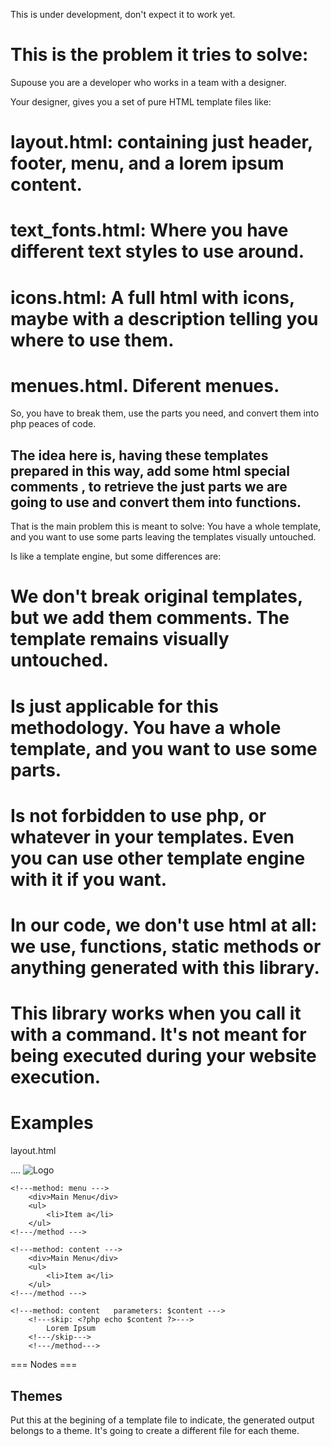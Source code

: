 This is under development, don't expect it to work yet.

This is the problem it tries to solve:
======================================

Supouse you are a developer who works in a team with a designer.

Your designer, gives you a set of pure HTML template files like:
  # layout.html: containing just header, footer, menu, and a lorem ipsum content.
  # text_fonts.html: Where you have different text styles to use around.
  # icons.html: A full html with icons, maybe with a description telling you where to use them.
  # menues.html. Diferent menues.

So, you have to break them, use the parts you need, and convert them into php peaces of code.

## The idea here is, having these templates prepared in this way, add some html special comments <!--- special tag --->, to retrieve the just parts we are going to use and convert them into functions. ##

That is the main problem this is meant to solve: You have a whole template, and you want to use some parts leaving the templates visually untouched.

Is like a template engine, but some differences are:
  # We don't break original templates, but we add them comments. The template remains visually untouched.
  # Is just applicable for this methodology. You have a whole template, and you want to use some parts.
  # Is not forbidden to use php, or whatever in your templates. Even you can use other template engine with it if you want.
  # In our code, we don't use html at all: we use, functions, static methods or anything generated with this library.
  # This library works when you call it with a command. It's not meant for being executed during your website execution.
 

Examples
========

layout.html
<head>....</head>
<body>
<!---class: Layout --->
	<!---method: logo   parameters: $base_path --->
		<img src="images/logo.gif" tpl:use-src="<?php echo $base_path . '{file}'  ?>" alt="Logo" />
	<!---/method --->

	<!---method: menu --->
		<div>Main Menu</div>
		<ul>
			<li>Item a</li>
		</ul>
	<!---/method --->

	<!---method: content --->
		<div>Main Menu</div>
		<ul>
			<li>Item a</li>
		</ul>
	<!---/method --->

	<!---method: content   parameters: $content --->
		<!---skip: <?php echo $content ?>--->
			Lorem Ipsum
		<!---/skip--->
        <!---/method--->

<!---/class--->
</body>



=== Nodes ===

Themes
------

<!---themes: winter /--->
<!---themes: winter, summer, spring, fall /--->

Put this at the begining of a template file to indicate, the generated output belongs to a theme.
It's going to create a different file for each theme.